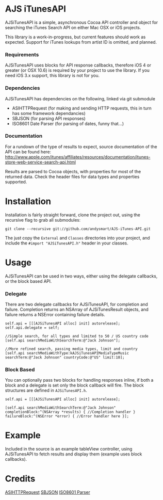 AJS iTunesAPI
=============

AJSiTunesAPI is a simple, asynchronous Cocoa API controller and object for searching the iTunes Search API on either Mac OSX or iOS projects.

This library is a work-in-progress, but current features should work as expected. Support for iTunes lookups from artist ID is omitted, and planned.

### Requirements

AJSiTunesAPI uses blocks for API response callbacks, therefore iOS 4 or greater (or OSX 10.6) is required by your project to use the library. If you need iOS 3.x support, this library is not for you.

### Dependencies

AJSiTunesAPI has dependencies on the following, linked via git submodule

* ASIHTTPRequest (for making and sending HTTP requests, this in turn has some framework dependancies)
* SBJSON (for parsing API responses)
* ISO8601 Date Parser (for parsing of dates, funny that...)

### Documentation

For a rundown of the type of results to expect, source documentation of the API can be found here: http://www.apple.com/itunes/affiliates/resources/documentation/itunes-store-web-service-search-api.html

Results are parsed to Cocoa objects, with properties for most of the returned data. Check the header files for data types and properties supported.

Installation
============

Installation is fairly straight forward, clone the project out, using the recursive flag to grab all submodules:

`git clone --recursive git://github.com/andysmart/AJS-iTunes-API.git`

The just copy the `External` and `Classes` directories into your project, and include the `#import "AJSiTunesAPI.h"` header in your classes.

Usage
=====

AJSiTunesAPI can be used in two ways, either using the delegate callbacks, or the block based API.

### Delegate

There are two delegate callbacks for AJSiTunesAPI, for completion and failure. Completion returns an NSArray of AJSiTunesResult objects, and failure returns a NSError containing failure details.

	self.api = [[[AJSiTunesAPI alloc] init] autorelease];
	self.api.delegate = self;
	
	//Simple search, for all types and limited to 50 / US country code
	[self.api searchMediaWithSearchTerm:@"Jack Johnson"];
	
	//More refined search, passing media types, limit and country
	[self.api searchMediaWithType:kAJSiTunesAPIMediaTypeMusic searchTerm:@"Jack Johnson" countryCode:@"US" limit:10];
	
### Block Based

You can optionally pass two blocks for handling responses inline, if both a block and a delegate is set only the block callback will fire. The block structures are defined in `AJSiTunesAPI.h`.

	self.api = [[[AJSiTunesAPI alloc] init] autorelease];
	
	[self.api searchMediaWithSearchTerm:@"Jack Johnson" completionBlock:^(NSArray *results) { //Completion handler } failureBlock:^(NSError *error) { //Error handler here }];
	
Example
=======

Included in the source is an example tableView controller, using AJSiTunesAPI to fetch results and display them (example uses block callbacks).

Credits
=======

[ASIHTTPRequest](https://github.com/pokeb/asi-http-request)
[SBJSON](https://github.com/stig/json-framework)
[ISO8601 Parser](http://boredzo.org/iso8601parser/)